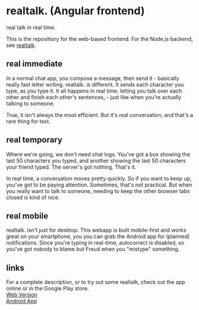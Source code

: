 realtalk. (Angular frontend)
=====
real talk in real time.

This is the repositiory for the web-based frontend. For the Node.js backend,
see [realtalk](https://github.com/whenther/realtalk).  


real immediate
--------------
In a normal chat app, you compose a message, then send it -
basically really fast letter writing. realtalk. is different. It sends 
each character you type, as you type it. It all happens in real time, 
letting you talk over each other and finish each other's sentences, -
just like when you're actually talking to someone.  

True, it isn't always the most efficient. But it's real conversation, 
and that's a rare thing for text.

real temporary
--------------
Where we're going, we don't need chat logs. You've got a box showing the last 50
characters you typed, and another showing the last 50 characters your friend 
typed. The server's got nothing. That's it.

In real time, a conversation moves pretty quickly. So if you want to keep up,
you've got to be paying attention. Sometimes, that's not practical. But when you
really want to talk to someone, needing to keep the other browser tabs closed 
is kind of nice.

real mobile
-----------
realtalk. isn't just for desktop. This webapp is built mobile-first and works 
great on your smartphone, you you can grab the Android app for (planned) 
notifications. Since you're typing in real-time, autocorrect is disabled, 
so you've got nobody to blame but Freud when you "mistype" something.


links
------
For a complete description, or to try out some realtalk,
check out the app online or in the Google Play store.  
[Web Version](http://realtalk.whentheresawill.net)  
[Android App](https://play.google.com/store/apps/details?id=net.whentheresawill.realtalk)  